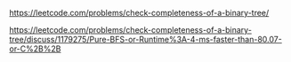 https://leetcode.com/problems/check-completeness-of-a-binary-tree/


https://leetcode.com/problems/check-completeness-of-a-binary-tree/discuss/1179275/Pure-BFS-or-Runtime%3A-4-ms-faster-than-80.07-or-C%2B%2B
